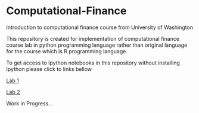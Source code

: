 # Computational-Finance
Introduction to computational finance course from University of Washington 

This repository is created for implementation of computational finance course lab in python programming language rather than original language for the course which is R programming language.

To get access to Ipython notebooks in this repository without installing Ipython please click to links bellow

[Lab 1](http://nbviewer.ipython.org/github/bbuluttekin/Computational-Finance/blob/master/Lab%201%20-%20Return%20Calculations.ipynb)

[Lab 2](http://nbviewer.ipython.org/github/bbuluttekin/Computational-Finance/blob/master/Lab%202%20-%20Random%20Variables%20and%20Probability%20Distributions.ipynb)

Work in Progress...